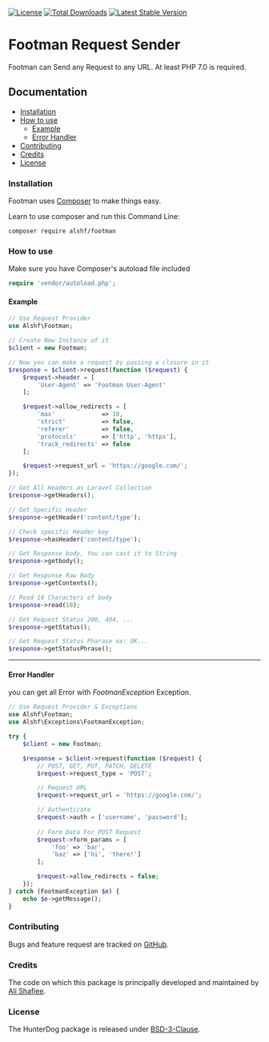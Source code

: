 [![License](https://poser.pugx.org/alshf/footman/license)](https://packagist.org/packages/alshf/footman)
[![Total Downloads](https://poser.pugx.org/alshf/footman/downloads)](https://packagist.org/packages/alshf/footman)
[![Latest Stable Version](https://poser.pugx.org/alshf/footman/version)](https://packagist.org/packages/alshf/footman)

# Footman Request Sender

Footman can Send any Request to any URL. At least PHP 7.0 is required.

## Documentation

 - [Installation](#installation)
 - [How to use](#how-to-use)
 	- [Example](#example)
 	- [Error Handler](#error-handler)
 - [Contributing](#contributing)
 - [Credits](#credits)
 - [License](#license)

### Installation

Footman uses [Composer](http://getcomposer.org/doc/00-intro.md#installation-nix) to make things easy.

Learn to use composer and run this Command Line:

    composer require alshf/footman

### How to use

Make sure you have Composer's autoload file included

```PHP
require 'vendor/autoload.php';
```

#### Example

```PHP
// Use Request Provider
use Alshf\Footman;

// Create New Instance of it
$client = new Footman;

// Now you can make a request by passing a closure in it
$response = $client->request(function ($request) {
    $request->header = [
        'User-Agent' => 'Footman User-Agent'
    ];

    $request->allow_redirects = [
        'max'             => 10,
        'strict'          => false,
        'referer'         => false,
        'protocols'       => ['http', 'https'],
        'track_redirects' => false
    ];

    $request->request_url = 'https://google.com/';
});

// Get All Headers as Laravel Collection
$response->getHeaders();

// Get Specific Header 
$response->getHeader('content/type');

// Check specific Header key
$response->hasHeader('content/type');

// Get Response body, You can cast it to String
$response->getbody();

// Get Response Raw Body
$response->getContents();

// Read 10 Characters of body
$response->read(10);

// Get Request Status 200, 404, ...
$response->getStatus();

// Get Request Status Pharase ex: OK...
$response->getStatusPhrase();
```
___

#### Error Handler

you can get all Error with *FootmanException* Exception.

```PHP
// Use Request Provider & Exceptions
use Alshf\Footman;
use Alshf\Exceptions\FootmanException;

try {
    $client = new Footman;

    $response = $client->request(function ($request) {
    	// POST, GET, PUT, PATCH, DELETE
    	$request->request_type = 'POST';

    	// Request URL
        $request->request_url = 'https://google.com/';

        // Authenticate
        $request->auth = ['username', 'password'];
        
        // Form Data For POST Request
        $request->form_params = [
	        'foo' => 'bar',
	        'baz' => ['hi', 'there!']
	    ];

	    $request->allow_redirects = false;
    });
} catch (FootmanException $e) {
    echo $e->getMessage();
}
```

### Contributing

Bugs and feature request are tracked on [GitHub](https://github.com/alshf89/footman/issues).

### Credits

The code on which this package is principally developed and maintained by [Ali Shafiee](https://github.com/alshf89).

### License

The HunterDog package is released under [BSD-3-Clause](LICENSE.txt).